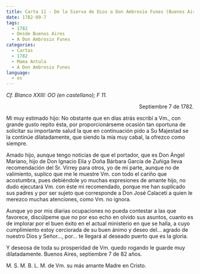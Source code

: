 ```yaml
---
title: Carta 11 - De la Sierva de Dios a Don Ambrosio Funes (Buenos Aires, 7 de septiembre de 1782).
date: 1782-09-7
tags:
  - 1782
  - Desde Buenos Aires
  - A Don Ambrosio Funes
categories:
  - Cartas
  - 1782
  - Mama Antula
  - A Don Ambrosio Funes
language:
  - es
---
```


_Cf. Blanco XXIII: OO (en castellano); F 11._

<div align="right">
Septiembre 7 de 1782.
</div>

Mi muy estimado hijo:
No obstante que en días atrás escribí a Vm., con grande gusto repito ésta, por proporcionárseme ocasión tan oportuna de solicitar su importante salud la que en continuación pido a Su Majestad se la continúe dilatadamente, que siendo la mía muy cabal, la ofrezco como siempre.

Amado hijo, aunque tengo noticias de que el portador, que es Don Ángel Mariano, hijo de Don Ignacio Elía y Doña Bárbara García de Zuñiga lleva recomendación del Sr. Virrey para otros, yo de mi parte, aunque no de valimiento, suplico que me le muestre Vm. con todo el cariño que acostumbra, pues debiéndole yo muchas expresiones de amante hijo, no dudo ejecutará Vm. con éste mi recomendado, porque me han suplicado sus padres y por ser sujeto que corresponde a Don José Calaceti a quien le merezco muchas atenciones, como Vm. no ignora.

Aunque yo por mis diarias ocupaciones no pueda contestar a las que favorece, discúlpeme que no por eso echo en olvido sus asuntos, cuanto es de implorar por el buen éxito en el actual ministerio en que se halla, a cuyo cumplimiento estoy cerciorada de su buen ánimo y deseo del... agrado de nuestro Dios y Señor..., por... te llegará al deseado puerto que es la gloria.

Y deseosa de toda su prosperidad de Vm. quedo rogando le guarde muy dilatadamente. Buenos Aires, septiembre 7 de 82 años.

M. S. M. B. L. M. de Vm. su más amante Madre en Cristo.

